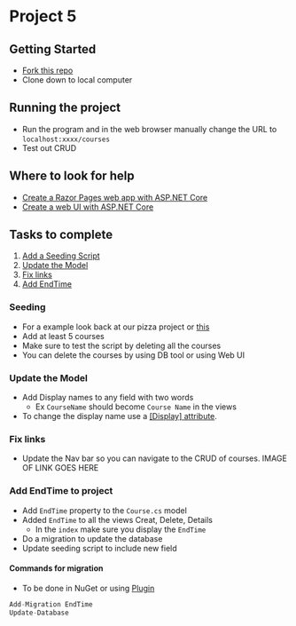 # Project 5
## Getting Started
- [Fork this repo](https://github.com/sorrymint/CIS169Project5Starter)
- Clone down to local computer
## Running the project
- Run the program and in the web browser manually change the URL to `localhost:xxxx/courses`
- Test out CRUD

## Where to look for help
- [Create a Razor Pages web app with ASP.NET Core](https://learn.microsoft.com/en-us/aspnet/core/tutorials/razor-pages/?view=aspnetcore-7.0)
- [Create a web UI with ASP.NET Core](https://learn.microsoft.com/en-us/training/modules/create-razor-pages-aspnet-core/)
## Tasks to complete
1. [Add a Seeding Script](#seeding)
2. [Update the Model](#update-the-model)
3. [Fix links](#fix-links) 
4. [Add EndTime](#-add-endtime-to-project)


### Seeding
- For a example look back at our pizza project or [this](https://learn.microsoft.com/en-us/aspnet/core/tutorials/razor-pages/sql?view=aspnetcore-7.0&tabs=visual-studio#seed-the-database)
- Add at least 5 courses
- Make sure to test the script by deleting all the courses
- You can delete the courses by using DB tool or using Web UI

### Update the Model
- Add Display names to any field with two words 
  - Ex `CourseName` should become `Course Name` in the views
- To change the display name use a [[Display] attribute](https://learn.microsoft.com/en-us/dotnet/api/system.componentmodel.dataannotations.displayattribute?view=net-7.0). 

### Fix links
- Update the Nav bar so you can navigate to the CRUD of courses.
IMAGE OF LINK GOES HERE

### Add EndTime to project
- Add `EndTime` property to the `Course.cs` model
- Added `EndTime` to all the views Creat, Delete, Details 
  - In the `index` make sure you display the `EndTime`
- Do a migration to update the database
- Update seeding script to include new field

#### Commands for migration 
- To be done in NuGet or using [Plugin](https://plugins.jetbrains.com/plugin/18147-entity-framework-core-ui)
```csharp 
Add-Migration EndTime
Update-Database
```







 